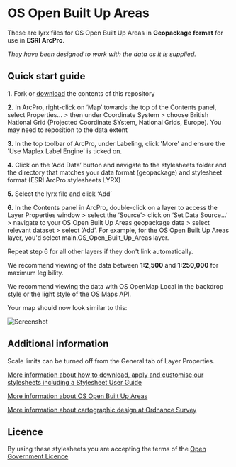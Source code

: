 # OS Open Built Up Areas

These are lyrx files for OS Open Built Up Areas in **Geopackage format** for use in **ESRI ArcPro**.

*They have been designed to work with the data as it is supplied.*

## Quick start guide

**1.**  Fork or [download](https://github.com/OrdnanceSurvey/OS-Open-Built-Up-Areas-stylesheets/archive/master.zip) the contents of this repository

**2.**  In ArcPro, right-click on ‘Map’ towards the top of the Contents panel, select Properties… > then under Coordinate System > choose British National Grid (Projected Coordinate SYstem, National Grids, Europe). You may need to reposition to the data extent

**3.**  In the top toolbar of ArcPro, under Labeling, click 'More' and ensure the 'Use Maplex Label Engine' is ticked on.

**4.**  Click on the ‘Add Data’ button and navigate to the stylesheets folder and the directory that matches your data format (geopackage) and stylesheet format (ESRI ArcPro stylesheets LYRX)

**5.**  Select the lyrx file and click ‘Add’

**6.**  In the Contents panel in ArcPro, double-click on a layer to access the Layer Properties window > select the ‘Source’> click on ‘Set Data Source…’ > navigate to your OS Open Built Up Areas geopackage data > select relevant dataset > select ‘Add’. For example, for the OS Open Built Up Areas layer, you'd select main.OS_Open_Built_Up_Areas layer.

Repeat step 6 for all other layers if they don't link automatically.

We recommend viewing of the data between **1:2,500** and **1:250,000** for maximum legibility.

We recommend viewing the data with OS OpenMap Local in the backdrop style or the light style of the OS Maps API.


Your map should now look similar to this: 

  ![Screenshot](https://github.com/OrdnanceSurvey/OS-Open-Built-Up-Areas-stylesheets/raw/master/ESRI%20ArcPro%20stylesheets%20(LYRX)/images/BuiltUpAreas.png "Screenshot of the Built Up Areas layer over the OS Maps API in light style")


## Additional information

Scale limits can be turned off from the General tab of Layer Properties.

[More information about how to download, apply and customise our stylesheets including a Stylesheet User Guide](http://www.ordnancesurvey.co.uk/resources/carto-design/cartographic-stylesheets.html)

[More information about OS Open Built Up Areas](http://www.ordnancesurvey.co.uk/business-and-government/products/os-open-built-up-areas.html)

[More information about cartographic design at Ordnance Survey](https://www.ordnancesurvey.co.uk/resources/carto-design/)

## Licence

By using these stylesheets you are accepting the terms of the [Open Government Licence](http://www.nationalarchives.gov.uk/doc/open-government-licence/)
